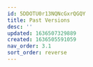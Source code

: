 ```yaml
---
id: 5DDOTU0r13NQNcGxrQGQY
title: Past Versions
desc: ''
updated: 1636507329889
created: 1636505591059
nav_order: 3.1
sort_order: reverse
---
```



